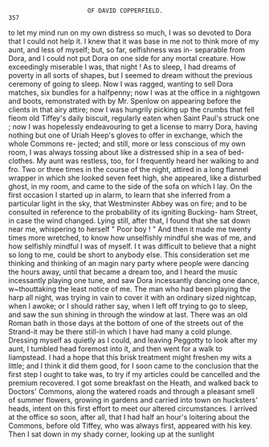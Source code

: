                           OF DAVID COPPERFIELD.                              357
to let my mind run on my own distress so much, I was so devoted to
Dora that I could not help it. I knew that it was base in me not to think
more of my aunt, and less of myself; but, so far, selfishness was in-
separable from Dora, and I could not put Dora on one side for any
mortal creature. How exceedingly miserable I was, that night !
   As to sleep, I had dreams of poverty in all sorts of shapes, but I seemed
to dream without the previous ceremony of going to sleep. Now I was
ragged, wanting to sell Dora matches, six bundles for a halfpenny; now I
was at the office in a nightgown and boots, remonstrated with by Mr.
Spenlow on appearing before the clients in that airy attire; now I was
hungrily picking up the crumbs that fell fieom old Tiffey's daily biscuit,
regularly eaten when Saint Paul's struck one ; now I was hopelessly
endeavouring to get a license to marry Dora, having nothing but one of
Uriah Heep's gloves to offer in exchange, which the whole Commons re-
jected; and still, more or less conscious of my own room, I was always
tossing about like a distressed ship in a sea of bed-clothes.
    My aunt was restless, too, for I frequently heard her walking to and
fro. Two or three times in the course of the night, attired in a long
flannel wrapper in which she looked seven feet high, she appeared, like a
 disturbed ghost, in my room, and came to the side of the sofa on which I
lay. On the first occasion I started up in alarm, to learn that she inferred
from a particular light in the sky, that Westminster Abbey was on fire;
and to be consulted in reference to the probability of its igniting Bucking-
ham Street, in case the wind changed. Lying still, after that, I found that
she sat down near me, whispering to herself " Poor boy ! " And then it
made me twenty times more wretched, to know how unselfishly mindful
she was of me, and how selfishly mindful I was of myself.
   I t was difficult to believe that a night so long to me, could be short to
anybody else. This consideration set me thinking and thinking of an
 magin nary party where people were dancing the hours away, until that
became a dream too, and I heard the music incessantly playing one tune,
and saw Dora incessantly dancing one dance, w~thouttaking the least
notice of me. The man who had been playing the harp all night, was
trying in vain to cover it with an ordinary sized nightcap, when I awoke;
or I should rather say, when I left off trying to go to sleep, and saw the
sun shining in through the window at last.
   There was an old Roman bath in those days at the bottom of one of the
streets out of the Strand-it may be there still-in which I have had
many a cold plunge. Dressing myself as quietly as I could, and leaving
Peggotty to look after my aunt, I tumbled head foremost into it, and then
went for a walk to Iiampstead. I had a hope that this brisk treatment
might freshen my wits a little; and I think it did them good, for I soon
came to the conclusion that the first step I ought to take was, to try
if my articles could be cancelled and the premium recovered. I got
some breakfast on the Heath, and walked back to Doctors' Commons,
along the watered roads and through a pleasant smell of summer flowers,
growing in gardens and carried into town on hucksters' heads, intent on
this first effort to meet our altered circumstances.
   I arrived at the office so soon, after all, that I had half an hour's loitering
about the Commons, before old Tiffey, who was always first, appeared with
his key. Then I sat down in my shady corner, looking up at the sunlight
